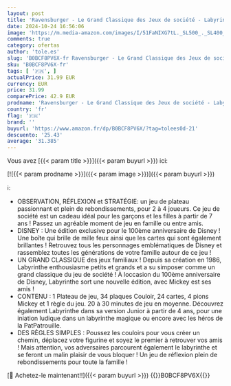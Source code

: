 ```yaml
---
layout: post
title: 'Ravensburger - Le Grand Classique des Jeux de société - Labyrinthe Disney 100ème anniversaire - Jeu de plateau - Jeu de réflexion - Enfant et Famille - De 2 à 4 Joueurs à partir de 7 ans - 27460'
date: 2024-10-24 16:56:06
image: 'https://m.media-amazon.com/images/I/51FaNIXG7tL._SL500_._SL400_.jpg'
comments: true
category: ofertas
author: 'tole.es'
slug: 'B0BCF8PV6X-fr Ravensburger - Le Grand Classique des Jeux de société -...'
sku: 'B0BCF8PV6X-fr'
tags: [ '🇫🇷', ]
actualPrice: 31.99 EUR
currency: EUR
price: 31.99
comparePrice: 42.9 EUR
prodname: 'Ravensburger - Le Grand Classique des Jeux de société - Labyrinthe Disney 100ème anniversaire - Jeu de plateau - Jeu de réflexion - Enfant et Famille - De 2 à 4 Joueurs à partir de 7 ans - 27460'
country: 'fr'
flag: '🇫🇷'
brand: ''
buyurl: 'https://www.amazon.fr/dp/B0BCF8PV6X/?tag=tolees0d-21'
descuento: '25.43'
average: '31.385'
---
```


Vous avez [{{< param title >}}]({{< param buyurl >}}) ici:

[![{{< param prodname >}}]({{< param image >}})]({{< param buyurl >}})

ℹ️:

- OBSERVATION, RÉFLEXION et STRATÉGIE: un jeu de plateau passionnant et plein de rebondissements, pour 2 à 4 joueurs. Ce jeu de société est un cadeau idéal pour les garçons et les filles à partir de 7 ans ! Passez un agréable moment de jeu en famille ou entre amis.
- DISNEY : Une édition exclusive pour le 100ème anniversaire de Disney ! Une boîte qui brille de mille feux ainsi que les cartes qui sont également brillantes ! Retrouvez tous les personnages emblématiques de Disney et rassemblez toutes les générations de votre famille autour de ce jeu !
- UN GRAND CLASSIQUE des jeux familiaux ! Depuis sa création en 1986, Labyrinthe enthousiasme petits et grands et a su simposer comme un grand classique du jeu de société ! À loccasion du 100ème anniversaire de Disney, Labyrinthe sort une nouvelle édition, avec Mickey est ses amis !
- CONTENU : 1 Plateau de jeu, 34 plaques Couloir, 24 cartes, 4 pions Mickey et 1 règle du jeu. 20 à 30 minutes de jeu en moyenne. Découvrez également Labyrinthe dans sa version Junior à partir de 4 ans, pour une iniation ludique dans un labyrinthe magique ou encore avec les héros de la PatPatrouille.
- DES RÈGLES SIMPLES : Poussez les couloirs pour vous créer un chemin, déplacez votre figurine et soyez le premier à retrouver vos amis ! Mais attention, vos adversaires parcourent également le labyrinthe et se feront un malin plaisir de vous bloquer ! Un jeu de réflexion plein de rebondissements pour toute la famille !

[🛒 Achetez-le maintenant!!]({{< param buyurl >}})
{{<world>}}B0BCF8PV6X{{</world>}}
